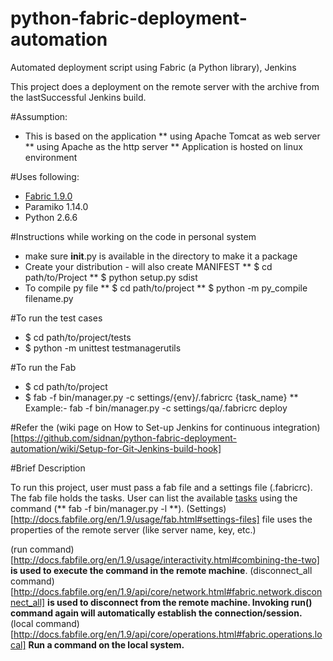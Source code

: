 python-fabric-deployment-automation
===================================

Automated deployment script using Fabric (a Python library), Jenkins

This project does a deployment on the remote server with the archive from the lastSuccessful Jenkins build.


#Assumption:

* This is based on the application 
** using Apache Tomcat as web server
** using Apache as the http server
** Application is hosted on linux environment


#Uses following:

* [Fabric 1.9.0](http://docs.fabfile.org/en/1.9/)
* Paramiko 1.14.0
* Python 2.6.6


#Instructions while working on the code in personal system

* make sure __init__.py is available in the directory to make it a package
* Create your distribution - will also create MANIFEST
** $ cd path/to/Project
** $ python setup.py sdist
* To compile py file
** $ cd path/to/project
** $ python -m py_compile filename.py


#To run the test cases

* $ cd path/to/project/tests
* $ python -m unittest testmanagerutils 


#To run the Fab

* $ cd path/to/project
* $ fab -f bin/manager.py -c settings/{env}/.fabricrc {task_name}
** Example:- fab -f bin/manager.py -c settings/qa/.fabricrc deploy

#Refer the (wiki page on How to Set-up Jenkins for continuous integration)[https://github.com/sidnan/python-fabric-deployment-automation/wiki/Setup-for-Git-Jenkins-build-hook]

#Brief Description

To run this project, user must pass a fab file and a settings file (.fabricrc). The fab file holds the tasks. User can list the available [tasks](http://docs.fabfile.org/en/1.9/usage/tasks.html) using the command (** fab -f bin/manager.py -l **). (Settings)[http://docs.fabfile.org/en/1.9/usage/fab.html#settings-files] file uses the properties of the remote server (like server name, key, etc.)

(run command)[http://docs.fabfile.org/en/1.9/usage/interactivity.html#combining-the-two] **is used to execute the command in the remote machine**.
(disconnect_all command)[http://docs.fabfile.org/en/1.9/api/core/network.html#fabric.network.disconnect_all] **is used to disconnect from the remote machine. Invoking run() command again will automatically establish the connection/session.**
(local command)[http://docs.fabfile.org/en/1.9/api/core/operations.html#fabric.operations.local] **Run a command on the local system.**


